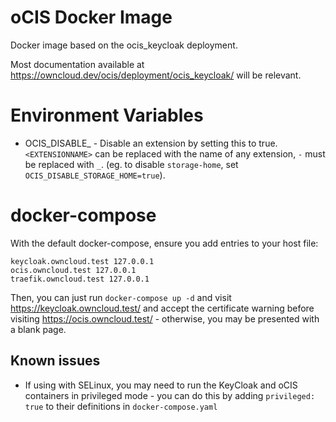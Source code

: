 # oCIS Docker Image

Docker image based on the ocis_keycloak deployment. 

Most documentation available at https://owncloud.dev/ocis/deployment/ocis_keycloak/ will be relevant.

# Environment Variables

* OCIS_DISABLE_<EXTENSIONNAME> - Disable an extension by setting this to true. `<EXTENSIONNAME>` can be replaced with the name of any extension, `-` must be replaced with `_`. (eg. to disable `storage-home`, set `OCIS_DISABLE_STORAGE_HOME=true`).

# docker-compose

With the default docker-compose, ensure you add entries to your host file:

```
keycloak.owncloud.test 127.0.0.1
ocis.owncloud.test 127.0.0.1
traefik.owncloud.test 127.0.0.1
```

Then, you can just run `docker-compose up -d` and visit https://keycloak.owncloud.test/ and accept the certificate warning before visiting https://ocis.owncloud.test/ - otherwise, you may be presented with a blank page.
  
## Known issues
* If using with SELinux, you may need to run the KeyCloak and oCIS containers in privileged mode - you can do this by adding `privileged: true` to their definitions in `docker-compose.yaml`
